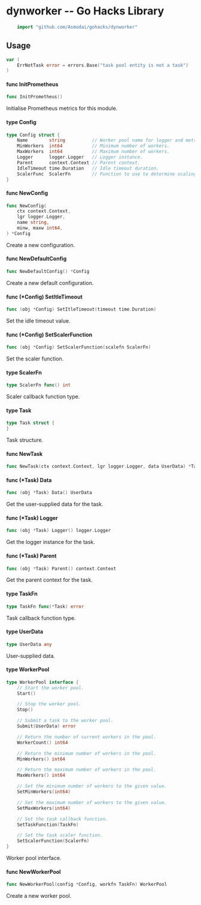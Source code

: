 <!-- -*- Mode: gfm; auto-fill: t; fill-column: 78; -*- -->

# dynworker -- Go Hacks Library

```go
    import "github.com/Asmodai/gohacks/dynworker"
```

## Usage

```go
var (
	ErrNotTask error = errors.Base("task pool entity is not a task")
)
```

#### func  InitPrometheus

```go
func InitPrometheus()
```
Initialise Prometheus metrics for this module.

#### type Config

```go
type Config struct {
	Name        string          // Worker pool name for logger and metrics.
	MinWorkers  int64           // Minimum number of workers.
	MaxWorkers  int64           // Maximum number of workers.
	Logger      logger.Logger   // Logger instance.
	Parent      context.Context // Parent context.
	IdleTimeout time.Duration   // Idle timeout duration.
	ScalerFunc  ScalerFn        // Function to use to determine scaling.
}
```


#### func  NewConfig

```go
func NewConfig(
	ctx context.Context,
	lgr logger.Logger,
	name string,
	minw, maxw int64,
) *Config
```
Create a new configuration.

#### func  NewDefaultConfig

```go
func NewDefaultConfig() *Config
```
Create a new default configuration.

#### func (*Config) SetItleTimeout

```go
func (obj *Config) SetItleTimeout(timeout time.Duration)
```
Set the idle timeout value.

#### func (*Config) SetScalerFunction

```go
func (obj *Config) SetScalerFunction(scalefn ScalerFn)
```
Set the scaler function.

#### type ScalerFn

```go
type ScalerFn func() int
```

Scaler callback function type.

#### type Task

```go
type Task struct {
}
```

Task structure.

#### func  NewTask

```go
func NewTask(ctx context.Context, lgr logger.Logger, data UserData) *Task
```

#### func (*Task) Data

```go
func (obj *Task) Data() UserData
```
Get the user-supplied data for the task.

#### func (*Task) Logger

```go
func (obj *Task) Logger() logger.Logger
```
Get the logger instance for the task.

#### func (*Task) Parent

```go
func (obj *Task) Parent() context.Context
```
Get the parent context for the task.

#### type TaskFn

```go
type TaskFn func(*Task) error
```

Task callback function type.

#### type UserData

```go
type UserData any
```

User-supplied data.

#### type WorkerPool

```go
type WorkerPool interface {
	// Start the worker pool.
	Start()

	// Stop the worker pool.
	Stop()

	// Submit a task to the worker pool.
	Submit(UserData) error

	// Return the number of current workers in the pool.
	WorkerCount() int64

	// Return the minimum number of workers in the pool.
	MinWorkers() int64

	// Return the maximum number of workers in the pool.
	MaxWorkers() int64

	// Set the minimum number of workers to the given value.
	SetMinWorkers(int64)

	// Set the maximum number of workers to the given value.
	SetMaxWorkers(int64)

	// Set the task callback function.
	SetTaskFunction(TaskFn)

	// Set the task scaler function.
	SetScalerFunction(ScalerFn)
}
```

Worker pool interface.

#### func  NewWorkerPool

```go
func NewWorkerPool(config *Config, workfn TaskFn) WorkerPool
```
Create a new worker pool.
